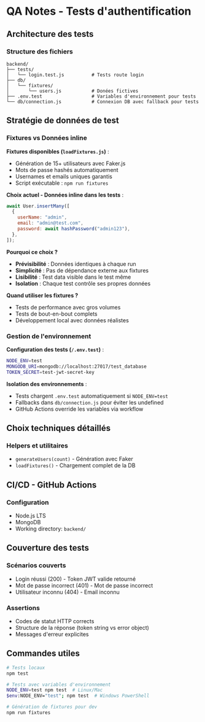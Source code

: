 # QA Notes - Tests d'authentification

## Architecture des tests

### Structure des fichiers

```
backend/
├── tests/
│   └── login.test.js          # Tests route login
├── db/
│   └── fixtures/
│       └── users.js           # Donées fictives
├── .env.test                  # Variables d'environnement pour tests
└── db/connection.js           # Connexion DB avec fallback pour tests
```

## Stratégie de données de test

### Fixtures vs Données inline

**Fixtures disponibles (`loadFixtures.js`)** :

- Génération de 15+ utilisateurs avec Faker.js
- Mots de passe hashés automatiquement
- Usernames et emails uniques garantis
- Script exécutable : `npm run fixtures`

**Choix actuel - Données inline dans les tests** :

```javascript
await User.insertMany([
  {
    userName: "admin",
    email: "admin@test.com",
    password: await hashPassword("admin123"),
  },
]);
```

**Pourquoi ce choix ?**

- **Prévisibilité** : Données identiques à chaque run
- **Simplicité** : Pas de dépendance externe aux fixtures
- **Lisibilité** : Test data visible dans le test même
- **Isolation** : Chaque test contrôle ses propres données

**Quand utiliser les fixtures ?**

- Tests de performance avec gros volumes
- Tests de bout-en-bout complets
- Développement local avec données réalistes

### Gestion de l'environnement

**Configuration des tests (`/.env.test`)** :

```bash
NODE_ENV=test
MONGODB_URI=mongodb://localhost:27017/test_database
TOKEN_SECRET=test-jwt-secret-key
```

**Isolation des environnements** :

- Tests chargent `.env.test` automatiquement si `NODE_ENV=test`
- Fallbacks dans `db/connection.js` pour éviter les undefined
- GitHub Actions override les variables via workflow

## Choix techniques détaillés

### Helpers et utilitaires

- `generateUsers(count)` - Génération avec Faker
- `loadFixtures()` - Chargement complet de la DB

## CI/CD - GitHub Actions

### Configuration

- Node.js LTS
- MongoDB
- Working directory: `backend/`

## Couverture des tests

### Scénarios couverts

- Login réussi (200) - Token JWT valide retourné
- Mot de passe incorrect (401) - Mot de passe incorrect
- Utilisateur inconnu (404) - Email inconnu

### Assertions

- Codes de statut HTTP corrects
- Structure de la réponse (token string vs error object)
- Messages d'erreur explicites

## Commandes utiles

```bash
# Tests locaux
npm test

# Tests avec variables d'environnement
NODE_ENV=test npm test  # Linux/Mac
$env:NODE_ENV="test"; npm test  # Windows PowerShell

# Génération de fixtures pour dev
npm run fixtures

```
